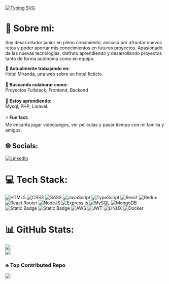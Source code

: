 [![Typing SVG](https://readme-typing-svg.herokuapp.com?color=FF3670&size=35&center=true&vCenter=true&width=1000&lines=Bienvenido+a+mi+perfil+de+Github!;Mi+nombre+es+Jaime+Hurtado;Soy+un+programador+Junior+FullStack)](https://git.io/typing-svg)
# 💫 Sobre mi:

Soy desarrollador junior en pleno crecimiento, ansioso por afrontar nuevos retos y poder aportar mis conocimientos en futuros proyectos. Apasionado de las nuevas tecnologías, disfruto aprendiendo y desarrollando proyectos tanto de forma autónoma como en equipo. 

🔭 **Actualmente trabajando en:**  <br>Hotel Miranda, una web sobre un hotel ficticio.<br><br>👯 **Buscando colaborar como:**  <br>Proyectos Fullstack, Frontend, Backend <br><br>🌱 **Estoy aprendiendo:**  <br>Mysql, PHP, Laravel.<br><br>⚡ **Fun fact:**  <br>Me encanta jugar videojuegos, ver películas y pasar tiempo con mi familia y amigos.


## 🌐 Socials:
[![LinkedIn](https://img.shields.io/badge/LinkedIn-%230077B5.svg?logo=linkedin&logoColor=white)](https://www.linkedin.com/in/jaime-hurtado-ure%C3%B1a-b70789296/)

# 💻 Tech Stack:
![HTML5](https://img.shields.io/badge/html5-%23E34F26.svg?style=for-the-badge&logo=html5&logoColor=white) ![CSS3](https://img.shields.io/badge/css3-%231572B6.svg?style=for-the-badge&logo=css3&logoColor=white) ![SASS](https://img.shields.io/badge/SASS-hotpink.svg?style=for-the-badge&logo=SASS&logoColor=white)  ![JavaScript](https://img.shields.io/badge/javascript-%23323330.svg?style=for-the-badge&logo=javascript&logoColor=%23F7DF1E) ![TypeScript](https://img.shields.io/badge/typescript-%23007ACC.svg?style=for-the-badge&logo=typescript&logoColor=white) ![React](https://img.shields.io/badge/react-%2320232a.svg?style=for-the-badge&logo=react&logoColor=%2361DAFB) ![Redux](https://img.shields.io/badge/redux-%23593d88.svg?style=for-the-badge&logo=redux&logoColor=white) ![React Router](https://img.shields.io/badge/React_Router-CA4245?style=for-the-badge&logo=react-router&logoColor=white)  ![NodeJS](https://img.shields.io/badge/node.js-6DA55F?style=for-the-badge&logo=node.js&logoColor=white) ![Express.js](https://img.shields.io/badge/express.js-%23404d59.svg?style=for-the-badge&logo=express&logoColor=%2361DAFB) ![MySQL](https://img.shields.io/badge/mysql-%2300000f.svg?style=for-the-badge&logo=mysql&logoColor=white) ![MongoDB](https://img.shields.io/badge/MongoDB-%234ea94b.svg?style=for-the-badge&logo=mongodb&logoColor=white) ![Static Badge](https://img.shields.io/badge/PHP-white?style=for-the-badge&logo=php&logoColor=white&labelColor=%23000000&color=%23000000) ![Static Badge](https://img.shields.io/badge/LARAVEL-white?style=for-the-badge&logo=laravel&logoColor=white&labelColor=%23fe473a&color=%23fe473a)
![AWS](https://img.shields.io/badge/AWS-%23FF9900.svg?style=for-the-badge&logo=amazon-aws&logoColor=white) ![JWT](https://img.shields.io/badge/JWT-black?style=for-the-badge&logo=JSON%20web%20tokens) ![LINUX](https://img.shields.io/badge/Linux-FCC624?style=for-the-badge&logo=linux&logoColor=black) ![Docker](https://img.shields.io/badge/docker-%230db7ed.svg?style=for-the-badge&logo=docker&logoColor=white)
 
# 📊 GitHub Stats:  
![](https://github-readme-streak-stats.herokuapp.com/?user=jaimehu20&theme=dark&hide_border=false)<br/>
![](https://github-readme-stats.vercel.app/api/top-langs/?username=jaimehu20&theme=dark&hide_border=false&include_all_commits=false&count_private=false&layout=compact)

### 🔝 Top Contributed Repo
![](https://github-contributor-stats.vercel.app/api?username=jaimehu20&limit=5&theme=tokyonight&combine_all_yearly_contributions=true)


